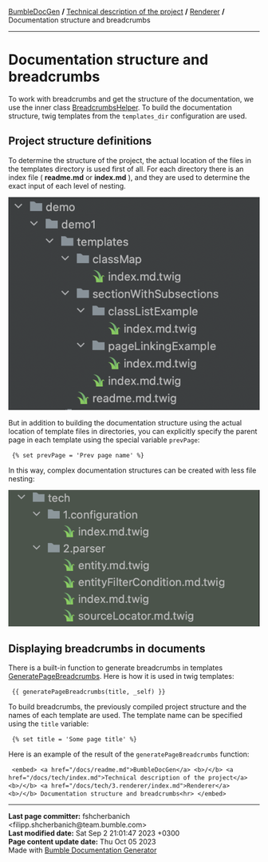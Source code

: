 <embed> <a href="/docs/README.md">BumbleDocGen</a> <b>/</b> <a href="/docs/tech/readme.md">Technical description of the project</a> <b>/</b> <a href="/docs/tech/3.renderer/readme.md">Renderer</a> <b>/</b> Documentation structure and breadcrumbs<hr> </embed>

<embed> <h1>Documentation structure and breadcrumbs</h1> </embed>

To work with breadcrumbs and get the structure of the documentation, we use the inner class <a href="/docs/tech/3.renderer/classes/BreadcrumbsHelper.md">BreadcrumbsHelper</a>.
To build the documentation structure, twig templates from the `templates_dir` configuration are used.

<embed> <h2>Project structure definitions</h2> </embed>

To determine the structure of the project, the actual location of the files in the templates directory is used first of all.
For each directory there is an index file ( <b>readme.md</b> or <b>index.md</b> ), and they are used to determine the exact input of each level of nesting.

<img src="/docs/assets/doc_structure.png?raw=true">

But in addition to building the documentation structure using the actual location of template files in directories,
you can explicitly specify the parent page in each template using the special variable `prevPage`:

```twig
 {% set prevPage = 'Prev page name' %}
```


In this way, complex documentation structures can be created with less file nesting:

<img src="/docs/assets/doc_structure2.png?raw=true">

<embed> <h2>Displaying breadcrumbs in documents</h2> </embed>

There is a built-in function to generate breadcrumbs in templates <a href="/docs/tech/3.renderer/classes/GeneratePageBreadcrumbs_2.md">GeneratePageBreadcrumbs</a>.
Here is how it is used in twig templates:

```twig
 {{ generatePageBreadcrumbs(title, _self) }}
```


To build breadcrumbs, the previously compiled project structure and the names of each template are used.
The template name can be specified using the `title` variable:

```twig
 {% set title = 'Some page title' %}
```


Here is an example of the result of the `generatePageBreadcrumbs` function:

```twig
 <embed> <a href="/docs/readme.md">BumbleDocGen</a> <b>/</b> <a href="/docs/tech/index.md">Technical description of the project</a> <b>/</b> <a href="/docs/tech/3.renderer/index.md">Renderer</a> <b>/</b> Documentation structure and breadcrumbs<hr> </embed>
```


<div id='page_committer_info'>
<hr>
<b>Last page committer:</b> fshcherbanich &lt;filipp.shcherbanich@team.bumble.com&gt;<br><b>Last modified date:</b>   Sat Sep 2 21:01:47 2023 +0300<br><b>Page content update date:</b> Thu Oct 05 2023<br>Made with <a href='https://github.com/bumble-tech/bumble-doc-gen/blob/master/docs/README.md'>Bumble Documentation Generator</a></div>